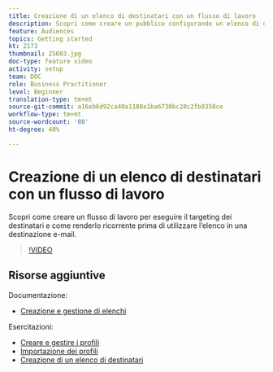 ```yaml
---
title: Creazione di un elenco di destinatari con un flusso di lavoro
description: Scopri come creare un pubblico configurando un elenco di destinatari da Esplora risorse.
feature: Audiences
topics: Getting started
kt: 2173
thumbnail: 25603.jpg
doc-type: feature video
activity: setup
team: DOC
role: Business Practitioner
level: Beginner
translation-type: tm+mt
source-git-commit: a16eb6d92ca40a1188e1ba6730bc28c2fb8358ce
workflow-type: tm+mt
source-wordcount: '88'
ht-degree: 48%

---
```



# Creazione di un elenco di destinatari con un flusso di lavoro

Scopri come creare un flusso di lavoro per eseguire il targeting dei destinatari e come renderlo ricorrente prima di utilizzare l’elenco in una destinazione e-mail.

>[!VIDEO](https://video.tv.adobe.com/v/25603?quality=12)

## Risorse aggiuntive

Documentazione:

* [Creazione e gestione di elenchi](https://docs.adobe.com/content/help/it-IT/campaign-classic/using/getting-started/profile-management/creating-and-managing-lists.html)

Esercitazioni:

* [Creare e gestire i profili](/help/profile-management/create-and-manage-profiles.md)
* [Importazione dei profili](/help/data-management/importing-profiles.md)
* [Creazione di un elenco di destinatari](/help/profile-management/creating-a-list-of-recipients.md)
